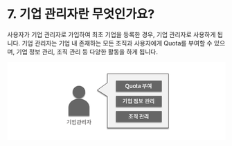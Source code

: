 # 7. 기업 관리자란 무엇인가요?

사용자가 기업 관리자로 가입하여 최초 기업을 등록한 경우, 기업 관리자로 사용하게 됩니다. 기업 관리자는 기업 내 존재하는 모든 조직과 사용자에게 Quota를 부여할 수 있으며, 기업 정보 관리, 조직 관리 등 다양한 활동을 하게 됩니다.

![](.gitbook/assets/image%20%2822%29.png)

